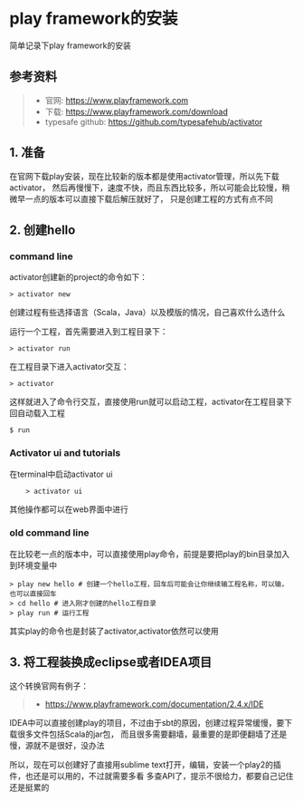# play framework的安装
简单记录下play framework的安装

## 参考资料
>* 官网: https://www.playframework.com
>* 下载: https://www.playframework.com/download
>* typesafe github: https://github.com/typesafehub/activator


## 1. 准备
在官网下载play安装，现在比较新的版本都是使用activator管理，所以先下载activator，
然后再慢慢下，速度不快，而且东西比较多，所以可能会比较慢，稍微早一点的版本可以直接下载后解压就好了，
只是创建工程的方式有点不同

## 2. 创建hello
### command line
activator创建新的project的命令如下：

    > activator new
创建过程有些选择语言（Scala，Java）以及模版的情况，自己喜欢什么选什么

运行一个工程，首先需要进入到工程目录下：
    
    > activator run
    
在工程目录下进入activator交互：

    > activator
这样就进入了命令行交互，直接使用run就可以启动工程，activator在工程目录下回自动载入工程
    
    $ run
    
### Activator ui and tutorials
在terminal中启动activator ui
    
        > activator ui
其他操作都可以在web界面中进行    

### old command line
在比较老一点的版本中，可以直接使用play命令，前提是要把play的bin目录加入到环境变量中
    
    > play new hello # 创建一个hello工程，回车后可能会让你继续输工程名称，可以输，也可以直接回车
    > cd hello # 进入刚才创建的hello工程目录
    > play run # 运行工程
其实play的命令也是封装了activator,activator依然可以使用


## 3. 将工程装换成eclipse或者IDEA项目
这个转换官网有例子：
>* https://www.playframework.com/documentation/2.4.x/IDE

IDEA中可以直接创建play的项目，不过由于sbt的原因，创建过程异常缓慢，要下载很多文件包括Scala的jar包，
而且很多需要翻墙，最重要的是即便翻墙了还是慢，源就不是很好，没办法

所以，现在可以创建好了直接用sublime text打开，编辑，安装一个play2的插件，也还是可以用的，不过就需要多看
多查API了，提示不很给力，都要自己记住还是挺累的



